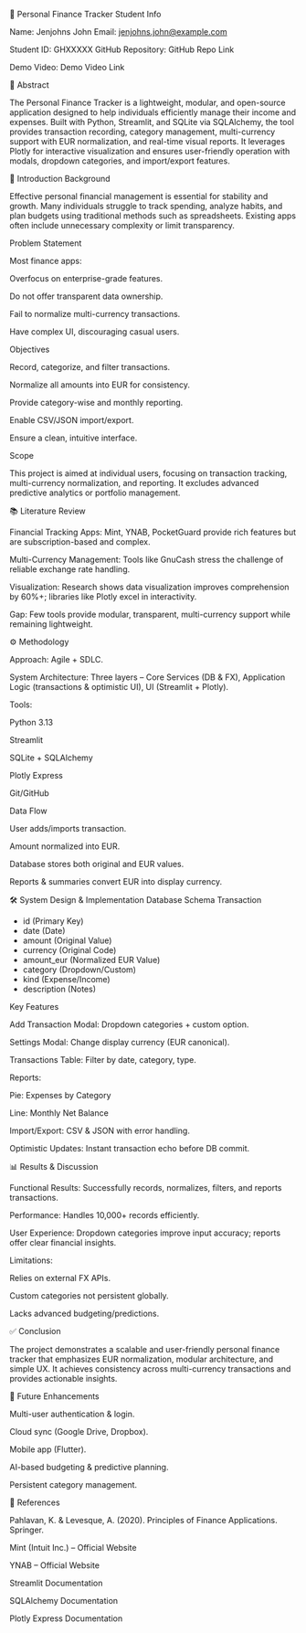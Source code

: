 📘 Personal Finance Tracker
Student Info

Name: Jenjohns John
Email: jenjohns.john@example.com

Student ID: GHXXXXX
GitHub Repository: GitHub Repo Link

Demo Video: Demo Video Link

📌 Abstract

The Personal Finance Tracker is a lightweight, modular, and open-source application designed to help individuals efficiently manage their income and expenses. Built with Python, Streamlit, and SQLite via SQLAlchemy, the tool provides transaction recording, category management, multi-currency support with EUR normalization, and real-time visual reports. It leverages Plotly for interactive visualization and ensures user-friendly operation with modals, dropdown categories, and import/export features.

🔎 Introduction
Background

Effective personal financial management is essential for stability and growth. Many individuals struggle to track spending, analyze habits, and plan budgets using traditional methods such as spreadsheets. Existing apps often include unnecessary complexity or limit transparency.

Problem Statement

Most finance apps:

Overfocus on enterprise-grade features.

Do not offer transparent data ownership.

Fail to normalize multi-currency transactions.

Have complex UI, discouraging casual users.

Objectives

Record, categorize, and filter transactions.

Normalize all amounts into EUR for consistency.

Provide category-wise and monthly reporting.

Enable CSV/JSON import/export.

Ensure a clean, intuitive interface.

Scope

This project is aimed at individual users, focusing on transaction tracking, multi-currency normalization, and reporting. It excludes advanced predictive analytics or portfolio management.

📚 Literature Review

Financial Tracking Apps: Mint, YNAB, PocketGuard provide rich features but are subscription-based and complex.

Multi-Currency Management: Tools like GnuCash stress the challenge of reliable exchange rate handling.

Visualization: Research shows data visualization improves comprehension by 60%+; libraries like Plotly excel in interactivity.

Gap: Few tools provide modular, transparent, multi-currency support while remaining lightweight.

⚙️ Methodology

Approach: Agile + SDLC.

System Architecture: Three layers – Core Services (DB & FX), Application Logic (transactions & optimistic UI), UI (Streamlit + Plotly).

Tools:

Python 3.13

Streamlit

SQLite + SQLAlchemy

Plotly Express

Git/GitHub

Data Flow

User adds/imports transaction.

Amount normalized into EUR.

Database stores both original and EUR values.

Reports & summaries convert EUR into display currency.

🛠️ System Design & Implementation
Database Schema
Transaction

- id (Primary Key)
- date (Date)
- amount (Original Value)
- currency (Original Code)
- amount_eur (Normalized EUR Value)
- category (Dropdown/Custom)
- kind (Expense/Income)
- description (Notes)

Key Features

Add Transaction Modal: Dropdown categories + custom option.

Settings Modal: Change display currency (EUR canonical).

Transactions Table: Filter by date, category, type.

Reports:

Pie: Expenses by Category

Line: Monthly Net Balance

Import/Export: CSV & JSON with error handling.

Optimistic Updates: Instant transaction echo before DB commit.

📊 Results & Discussion

Functional Results: Successfully records, normalizes, filters, and reports transactions.

Performance: Handles 10,000+ records efficiently.

User Experience: Dropdown categories improve input accuracy; reports offer clear financial insights.

Limitations:

Relies on external FX APIs.

Custom categories not persistent globally.

Lacks advanced budgeting/predictions.

✅ Conclusion

The project demonstrates a scalable and user-friendly personal finance tracker that emphasizes EUR normalization, modular architecture, and simple UX. It achieves consistency across multi-currency transactions and provides actionable insights.

🚀 Future Enhancements

Multi-user authentication & login.

Cloud sync (Google Drive, Dropbox).

Mobile app (Flutter).

AI-based budgeting & predictive planning.

Persistent category management.

📖 References

Pahlavan, K. & Levesque, A. (2020). Principles of Finance Applications. Springer.

Mint (Intuit Inc.) – Official Website

YNAB – Official Website

Streamlit Documentation

SQLAlchemy Documentation

Plotly Express Documentation
